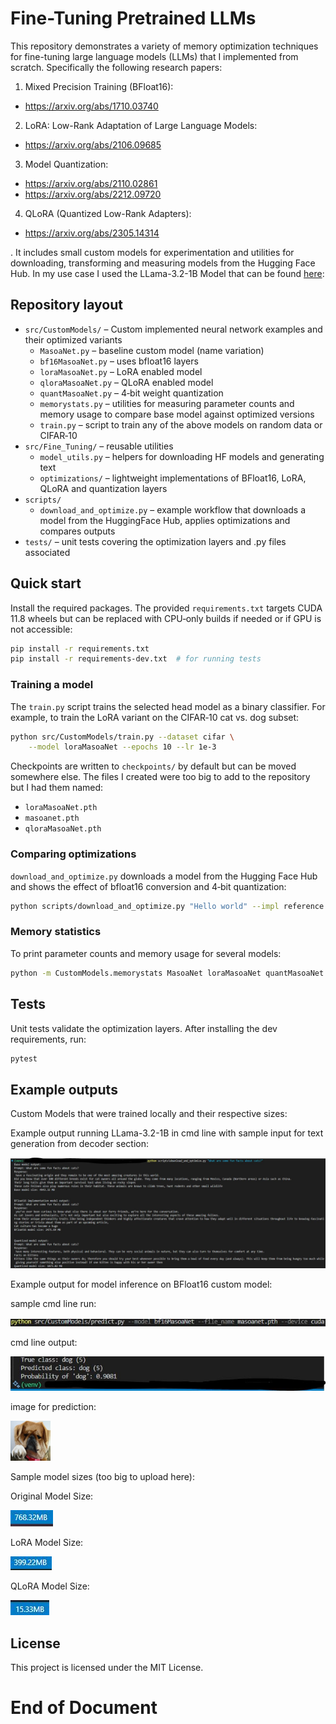 # Fine-Tuning Pretrained LLMs

This repository demonstrates a variety of memory optimization techniques for fine-tuning large language models (LLMs) that I implemented from scratch. Specifically the following research papers:
1. Mixed Precision Training (BFloat16):
- https://arxiv.org/abs/1710.03740
2. LoRA: Low-Rank Adaptation of Large Language Models:
- https://arxiv.org/abs/2106.09685
3. Model Quantization:
- https://arxiv.org/abs/2110.02861
- https://arxiv.org/abs/2212.09720
4. QLoRA (Quantized Low-Rank Adapters):
- https://arxiv.org/abs/2305.14314

. It includes small custom models for experimentation and utilities for downloading, transforming and measuring models from the Hugging Face Hub. In my use case I used the LLama-3.2-1B Model that can be found [here](https://huggingface.co/meta-llama/Llama-3.2-1B): 

## Repository layout

- `src/CustomModels/` – Custom implemented neural network examples and their optimized variants
  - `MasoaNet.py` – baseline custom model (name variation)
  - `bf16MasoaNet.py` – uses bfloat16 layers
  - `loraMasoaNet.py` – LoRA enabled model
  - `qloraMasoaNet.py` – QLoRA enabled model
  - `quantMasoaNet.py` – 4‑bit weight quantization
  - `memorystats.py` – utilities for measuring parameter counts and memory usage to compare base model against optimized versions
  - `train.py` – script to train any of the above models on random data or CIFAR‑10
- `src/Fine_Tuning/` – reusable utilities
  - `model_utils.py` – helpers for downloading HF models and generating text
  - `optimizations/` – lightweight implementations of BFloat16, LoRA, QLoRA and quantization layers
- `scripts/`
  - `download_and_optimize.py` – example workflow that downloads a model from the HuggingFace Hub, applies optimizations and compares outputs
- `tests/` – unit tests covering the optimization layers and .py files associated

## Quick start

Install the required packages. The provided `requirements.txt` targets CUDA 11.8 wheels but can be replaced with CPU‑only builds if needed or if GPU is not accessible:

```bash
pip install -r requirements.txt
pip install -r requirements-dev.txt  # for running tests
```

### Training a model

The `train.py` script trains the selected head model as a binary classifier. For example, to train the LoRA variant on the CIFAR‑10 cat vs. dog subset:

```bash
python src/CustomModels/train.py --dataset cifar \
    --model loraMasoaNet --epochs 10 --lr 1e-3
```

Checkpoints are written to `checkpoints/` by default but can be moved somewhere else. The files I created were too big to add to the repository but I had them named:
- `loraMasoaNet.pth`
- `masoanet.pth`
- `qloraMasoaNet.pth`

### Comparing optimizations

`download_and_optimize.py` downloads a model from the Hugging Face Hub and shows the effect of bfloat16 conversion and 4‑bit quantization:

```bash
python scripts/download_and_optimize.py "Hello world" --impl reference
```

### Memory statistics

To print parameter counts and memory usage for several models:

```bash
python -m CustomModels.memorystats MasoaNet loraMasoaNet quantMasoaNet
```

## Tests

Unit tests validate the optimization layers. After installing the dev requirements, run:

```bash
pytest
```

## Example outputs

Custom Models that were trained locally and their respective sizes:

Example output running LLama-3.2-1B in cmd line with sample input for text generation from decoder section:

![Llama sample output](images/Llama_model_compare.JPG)

Example output for model inference on BFloat16 custom model:

sample cmd line run:

![Sample CMD Line Script Run](images/example_predict_cmd.JPG)


cmd line output:

![CMD Line Output](images/prediction.JPG)


image for prediction:

![Sample CIFAR10 Image](images/doggy.PNG)

Sample model sizes (too big to upload here):

Original Model Size:

![Original Model Size](images/Original_model_size.JPG)

LoRA Model Size:

![Original Model Size](images/lora_model_size.JPG)

QLoRA Model Size:

![Original Model Size](images/qlora_model_size.JPG)


## License

This project is licensed under the MIT License.

# End of Document